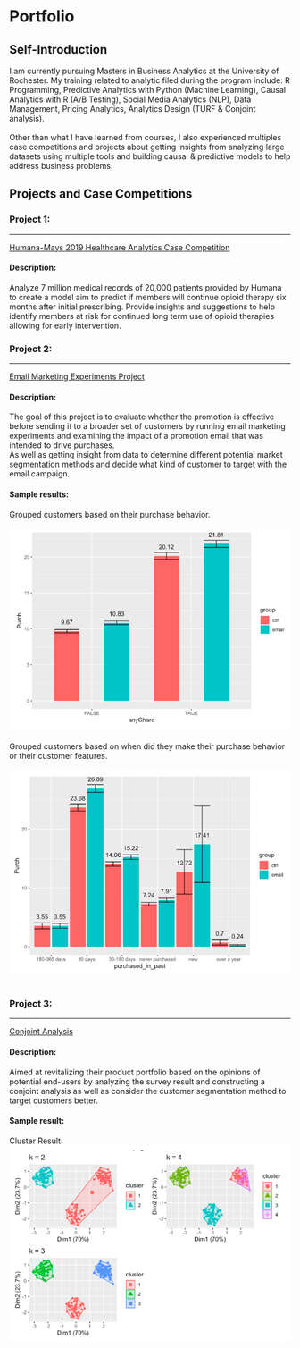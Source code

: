 # Portfolio


## Self-Introduction
I am currently pursuing Masters in Business Analytics at the University of Rochester. My training related to analytic filed during the program include: R Programming, Predictive Analytics with Python (Machine Learning), Causal Analytics with R (A/B Testing), Social Media Analytics (NLP), Data Management, Pricing Analytics, Analytics Design (TURF & Conjoint analysis).
<br><br>
Other than what I have learned from courses, I also experienced multiples case competitions and projects about getting insights from analyzing large datasets using multiple tools and building causal & predictive models to help address business problems. 


## Projects and Case Competitions 

### Project 1:
---
[Humana-Mays 2019 Healthcare Analytics Case Competition](/Humana)
#### Description:
Analyze 7 million medical records of 20,000 patients provided by Humana to create a model aim to predict if members will continue opioid therapy six months after initial prescribing. Provide insights and suggestions to help identify members at risk for continued long term use of opioid therapies allowing for early intervention.

### Project 2: 
---
[Email Marketing Experiments Project](/sample_page)
#### Description: 
The goal of this project is to evaluate whether the promotion is effective before sending it to a broader set of customers by running email marketing experiments and examining the impact of a promotion email that was intended to drive purchases.
<br> As well as getting insight from data to determine different potential market segmentation methods and decide what kind of customer to target with the email campaign.

#### Sample results: 
Grouped customers based on their purchase behavior. 
<br><br>
<img src="images/sliec_dice_1.png"/>
<br><br>
Grouped customers based on when did they make their purchase behavior or their customer features.
<br><br>
<img src="images/slice_dice.png"/>
<br><br>

### Project 3:
---
[Conjoint Analysis](/project2)
#### Description:
Aimed at revitalizing their product portfolio based on the opinions of potential end-users by analyzing the survey result and constructing a conjoint analysis as well as consider the customer segmentation method to target customers better.

#### Sample result:
Cluster Result:
<br>
<img src="images/project2_sample.png?raw=true"/>




